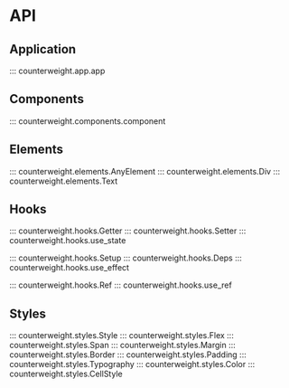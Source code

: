 # API

## Application

::: counterweight.app.app

## Components

::: counterweight.components.component

## Elements

::: counterweight.elements.AnyElement
::: counterweight.elements.Div
::: counterweight.elements.Text

## Hooks

::: counterweight.hooks.Getter
::: counterweight.hooks.Setter
::: counterweight.hooks.use_state

::: counterweight.hooks.Setup
::: counterweight.hooks.Deps
::: counterweight.hooks.use_effect

::: counterweight.hooks.Ref
::: counterweight.hooks.use_ref

## Styles

::: counterweight.styles.Style
::: counterweight.styles.Flex
::: counterweight.styles.Span
::: counterweight.styles.Margin
::: counterweight.styles.Border
::: counterweight.styles.Padding
::: counterweight.styles.Typography
::: counterweight.styles.Color
::: counterweight.styles.CellStyle
